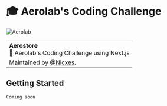 # 🎓 Aerolab's Coding Challenge

<img src="https://aerolab.co/images/page-home/social-facebook-home.png" alt="Aerolab" />

<table>
  <tr>
    <td>
      <strong>Aerostore</strong><br/>🎯 Aerolab's Coding Challenge using Next.js
    </td>
  </tr>

  <tr>
    <td>Maintained by <a href='https://github.com/nicxes'>@Nicxes</a>.</td>
  </tr>
</table>

## Getting Started

```sh
Coming soon
```